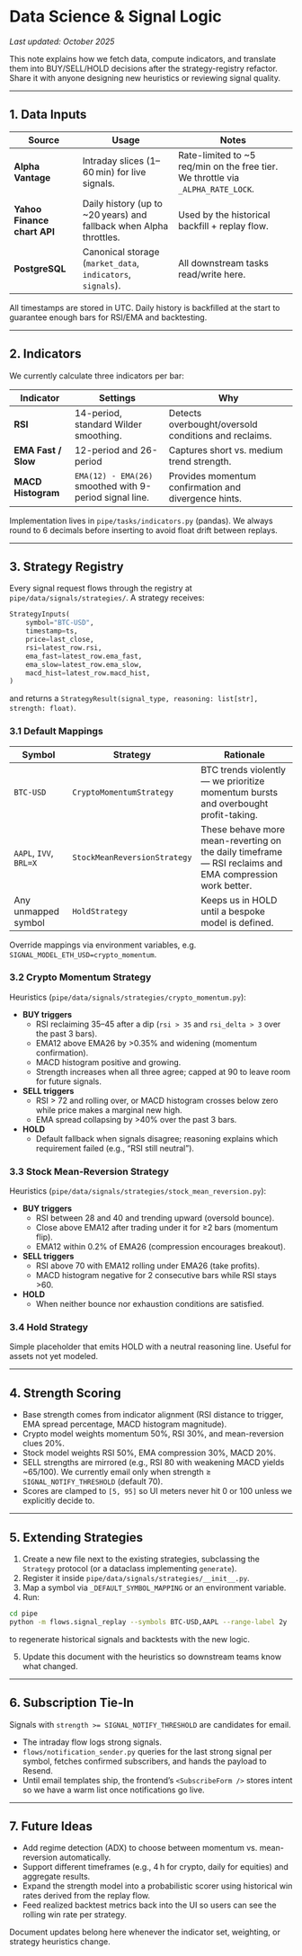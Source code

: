 # Data Science & Signal Logic

_Last updated: October 2025_

This note explains how we fetch data, compute indicators, and translate them into BUY/SELL/HOLD decisions after the strategy-registry refactor. Share it with anyone designing new heuristics or reviewing signal quality.

---

## 1. Data Inputs

| Source | Usage | Notes |
| --- | --- | --- |
| **Alpha Vantage** | Intraday slices (1–60 min) for live signals. | Rate-limited to ~5 req/min on the free tier. We throttle via `_ALPHA_RATE_LOCK`. |
| **Yahoo Finance chart API** | Daily history (up to ~20 years) and fallback when Alpha throttles. | Used by the historical backfill + replay flow. |
| **PostgreSQL** | Canonical storage (`market_data`, `indicators`, `signals`). | All downstream tasks read/write here. |

All timestamps are stored in UTC. Daily history is backfilled at the start to guarantee enough bars for RSI/EMA and backtesting.

---

## 2. Indicators

We currently calculate three indicators per bar:

| Indicator | Settings | Why |
| --- | --- | --- |
| **RSI** | 14-period, standard Wilder smoothing. | Detects overbought/oversold conditions and reclaims. |
| **EMA Fast / Slow** | 12-period and 26-period | Captures short vs. medium trend strength. |
| **MACD Histogram** | `EMA(12) - EMA(26)` smoothed with 9-period signal line. | Provides momentum confirmation and divergence hints. |

Implementation lives in `pipe/tasks/indicators.py` (pandas). We always round to 6 decimals before inserting to avoid float drift between replays.

---

## 3. Strategy Registry

Every signal request flows through the registry at `pipe/data/signals/strategies/`. A strategy receives:

```python
StrategyInputs(
    symbol="BTC-USD",
    timestamp=ts,
    price=last_close,
    rsi=latest_row.rsi,
    ema_fast=latest_row.ema_fast,
    ema_slow=latest_row.ema_slow,
    macd_hist=latest_row.macd_hist,
)
```

and returns a `StrategyResult(signal_type, reasoning: list[str], strength: float)`.

### 3.1 Default Mappings

| Symbol | Strategy | Rationale |
| --- | --- | --- |
| `BTC-USD` | `CryptoMomentumStrategy` | BTC trends violently — we prioritize momentum bursts and overbought profit-taking. |
| `AAPL`, `IVV`, `BRL=X` | `StockMeanReversionStrategy` | These behave more mean-reverting on the daily timeframe — RSI reclaims and EMA compression work better. |
| Any unmapped symbol | `HoldStrategy` | Keeps us in HOLD until a bespoke model is defined. |

Override mappings via environment variables, e.g. `SIGNAL_MODEL_ETH_USD=crypto_momentum`.

### 3.2 Crypto Momentum Strategy

Heuristics (`pipe/data/signals/strategies/crypto_momentum.py`):

- **BUY triggers**
  - RSI reclaiming 35–45 after a dip (`rsi > 35` and `rsi_delta > 3` over the past 3 bars).
  - EMA12 above EMA26 by >0.35% and widening (momentum confirmation).
  - MACD histogram positive and growing.
  - Strength increases when all three agree; capped at 90 to leave room for future signals.
- **SELL triggers**
  - RSI > 72 and rolling over, or MACD histogram crosses below zero while price makes a marginal new high.
  - EMA spread collapsing by >40% over the past 3 bars.
- **HOLD**
  - Default fallback when signals disagree; reasoning explains which requirement failed (e.g., “RSI still neutral”).

### 3.3 Stock Mean-Reversion Strategy

Heuristics (`pipe/data/signals/strategies/stock_mean_reversion.py`):

- **BUY triggers**
  - RSI between 28 and 40 and trending upward (oversold bounce).
  - Close above EMA12 after trading under it for ≥2 bars (momentum flip).
  - EMA12 within 0.2% of EMA26 (compression encourages breakout).
- **SELL triggers**
  - RSI above 70 with EMA12 rolling under EMA26 (take profits).
  - MACD histogram negative for 2 consecutive bars while RSI stays >60.
- **HOLD**
  - When neither bounce nor exhaustion conditions are satisfied.

### 3.4 Hold Strategy

Simple placeholder that emits HOLD with a neutral reasoning line. Useful for assets not yet modeled.

---

## 4. Strength Scoring

- Base strength comes from indicator alignment (RSI distance to trigger, EMA spread percentage, MACD histogram magnitude).
- Crypto model weights momentum 50%, RSI 30%, and mean-reversion clues 20%.
- Stock model weights RSI 50%, EMA compression 30%, MACD 20%.
- SELL strengths are mirrored (e.g., RSI 80 with weakening MACD yields ~65/100). We currently email only when strength ≥ `SIGNAL_NOTIFY_THRESHOLD` (default 70).
- Scores are clamped to `[5, 95]` so UI meters never hit 0 or 100 unless we explicitly decide to.

---

## 5. Extending Strategies

1. Create a new file next to the existing strategies, subclassing the `Strategy` protocol (or a dataclass implementing `generate`).
2. Register it inside `pipe/data/signals/strategies/__init__.py`.
3. Map a symbol via `_DEFAULT_SYMBOL_MAPPING` or an environment variable.
4. Run:

```bash
cd pipe
python -m flows.signal_replay --symbols BTC-USD,AAPL --range-label 2y
```

to regenerate historical signals and backtests with the new logic.

5. Update this document with the heuristics so downstream teams know what changed.

---

## 6. Subscription Tie-In

Signals with `strength >= SIGNAL_NOTIFY_THRESHOLD` are candidates for email.

- The intraday flow logs strong signals.
- `flows/notification_sender.py` queries for the last strong signal per symbol, fetches confirmed subscribers, and hands the payload to Resend.
- Until email templates ship, the frontend’s `<SubscribeForm />` stores intent so we have a warm list once notifications go live.

---

## 7. Future Ideas

- Add regime detection (ADX) to choose between momentum vs. mean-reversion automatically.
- Support different timeframes (e.g., 4 h for crypto, daily for equities) and aggregate results.
- Expand the strength model into a probabilistic scorer using historical win rates derived from the replay flow.
- Feed realized backtest metrics back into the UI so users can see the rolling win rate per strategy.

Document updates belong here whenever the indicator set, weighting, or strategy heuristics change.
